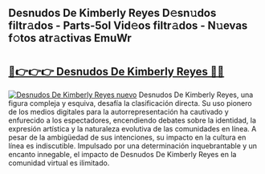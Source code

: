 ## Desnudos De Kimberly Reyes D𝚎sn𝚞dos filtr𝚊dos - Parts-5ol Vid𝚎os filtr𝚊dos - N𝚞evas f𝚘tos atr𝚊ctivas EmuWr

# <h2><a href="http://mbbk2d.tromn.icu/?c=Desnudos+De+Kimberly+Reyes">🔗👉👉👉 Desnudos De Kimberly Reyes 🔗🔗</a></h2>

[![Desnudos De Kimberly Reyes nuevo](https://i.imgur.com/pEAQMta.gif)](http://mbbk2d.tromn.icu/?c=Desnudos+De+Kimberly+Reyes)
Desnudos De Kimberly Reyes, una figura compleja y esquiva, desafía la clasificación directa. Su uso pionero de los medios digitales para la autorrepresentación ha cautivado y enfurecido a los espectadores, encendiendo debates sobre la identidad, la expresión artística y la naturaleza evolutiva de las comunidades en línea. A pesar de la ambigüedad de sus intenciones, su impacto en la cultura en línea es indiscutible. Impulsado por una determinación inquebrantable y un encanto innegable, el impacto de Desnudos De Kimberly Reyes en la comunidad virtual es ilimitado.

